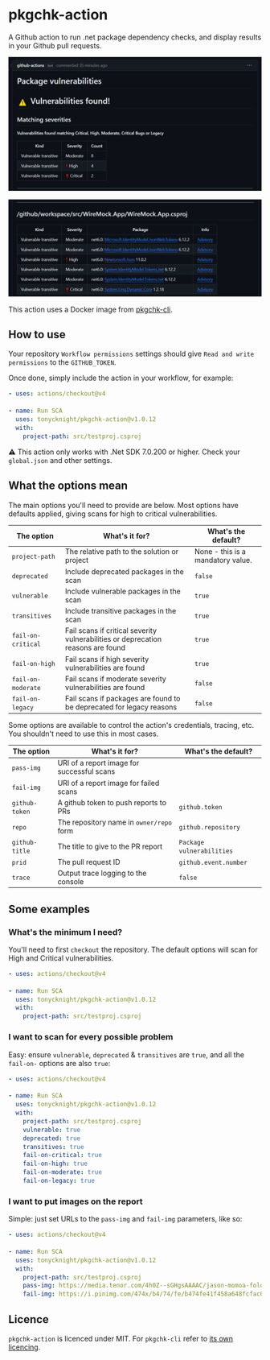 # pkgchk-action

A Github action to run .net package dependency checks, and display results in your Github pull requests.

![Vulnerabilities](./docs/Vulnerabilities1.png)

![Vulnerabilities](./docs/Vulnerabilities2.png)


This action uses a Docker image from [pkgchk-cli](https://github.com/tonycknight/pkgchk-cli).

## How to use

Your repository `Workflow permissions` settings should give `Read and write permissions` to the `GITHUB_TOKEN`.

Once done, simply include the action in your workflow, for example:

```yaml
- uses: actions/checkout@v4

- name: Run SCA
  uses: tonycknight/pkgchk-action@v1.0.12
  with:
    project-path: src/testproj.csproj    
```

:warning: This action only works with .Net SDK 7.0.200 or higher. Check your `global.json` and other settings. 

## What the options mean

The main options you'll need to provide are below. Most options have defaults applied, giving scans for high to critical vulnerabilities.

| The option  | What's it for?  | What's the default? |
| - | - | - |
| `project-path` | The relative path to the solution or project | None - this is a mandatory value. |
| `deprecated` | Include deprecated packages in the scan | `false` |
| `vulnerable` | Include vulnerable packages in the scan | `true` |
| `transitives` | Include transitive packages in the scan | `true` |
| `fail-on-critical` | Fail scans if critical severity vulnerabilities or deprecation reasons are found | `true` |
| `fail-on-high` | Fail scans if high severity vulnerabilities are found | `true` |
| `fail-on-moderate` | Fail scans if moderate severity vulnerabilities are found | `false` |
| `fail-on-legacy` | Fail scans if packages are found to be deprecated for legacy reasons | `false` |


Some options are available to control the action's credentials, tracing, etc. You shouldn't need to use this in most cases.

| The option  | What's it for?  | What's the default? |
| - | - | - |
| `pass-img` | URI of a report image for successful scans | |
| `fail-img` | URI of a report image for failed scans | |
| `github-token` | A github token to push reports to PRs | `github.token` |
| `repo` | The repository name in `owner/repo` form | `github.repository` |
| `github-title` | The title to give to the PR report | `Package vulnerabilities` |
| `prid` | The pull request ID | `github.event.number` | 
| `trace` | Output trace logging to the console | `false` |


## Some examples

### What's the minimum I need?

You'll need to first `checkout` the repository. The default options will scan for High and Critical vulnerabilities.

```yaml
- uses: actions/checkout@v4

- name: Run SCA
  uses: tonycknight/pkgchk-action@v1.0.12
  with:
    project-path: src/testproj.csproj    
```

### I want to scan for every possible problem

Easy: ensure `vulnerable`, `deprecated` & `transitives` are `true`, and all the `fail-on-` options are also `true`:

```yaml
- uses: actions/checkout@v4

- name: Run SCA
  uses: tonycknight/pkgchk-action@v1.0.12
  with:
    project-path: src/testproj.csproj    
    vulnerable: true
    deprecated: true
    transitives: true
    fail-on-critical: true
    fail-on-high: true
    fail-on-moderate: true
    fail-on-legacy: true
```

### I want to put images on the report

Simple: just set URLs to the `pass-img` and `fail-img` parameters, like so:

```yaml
- uses: actions/checkout@v4

- name: Run SCA
  uses: tonycknight/pkgchk-action@v1.0.12
  with:
    project-path: src/testproj.csproj    
    pass-img: https://media.tenor.com/4h0Z--sGHgsAAAAC/jason-momoa-folding-chair.gif
    fail-img: https://i.pinimg.com/474x/b4/74/fe/b474fe41f458a648fcfac0145a4dbd2e.jpg
```

## Licence

`pkgchk-action` is licenced under MIT.
For `pkgchk-cli` refer to [its own licencing](https://github.com/tonycknight/pkgchk-cli).

